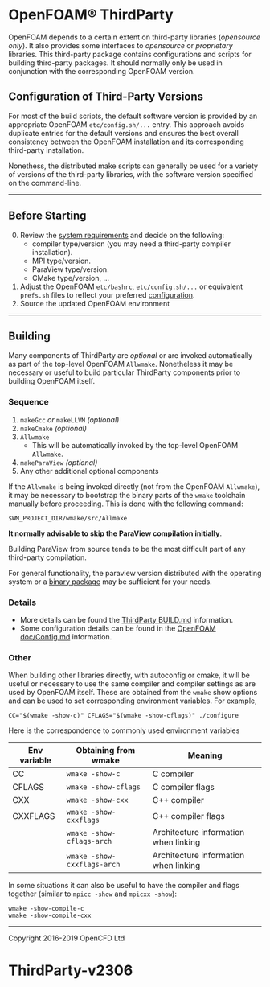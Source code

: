 # OpenFOAM&reg; ThirdParty

OpenFOAM depends to a certain extent on third-party libraries
(*opensource only*). It also provides some interfaces to *opensource* or
*proprietary* libraries. This third-party package contains configurations and
scripts for building third-party packages. It should normally only be used in
conjunction with the corresponding OpenFOAM version.

## Configuration of Third-Party Versions

For most of the build scripts, the default software version
is provided by an appropriate OpenFOAM `etc/config.sh/...` entry.
This approach avoids duplicate entries for the default versions and
ensures the best overall consistency between the OpenFOAM installation
and its corresponding third-party installation.

Nonethess, the distributed make scripts can generally be used for a
variety of versions of the third-party libraries, with the software
version specified on the command-line.

---

## Before Starting

0. Review the [system requirements][link openfoam-require]
   and decide on the following:
   * compiler type/version (you may need a third-party compiler installation).
   * MPI type/version.
   * ParaView type/version.
   * CMake type/version, ...
1. Adjust the OpenFOAM `etc/bashrc`, `etc/config.sh/...` or equivalent
   `prefs.sh` files to reflect your preferred [configuration][link openfoam-config].
2. Source the updated OpenFOAM environment

---

## Building

Many components of ThirdParty are *optional* or are invoked
automatically as part of the top-level OpenFOAM `Allwmake`.
Nonetheless it may be necessary or useful to build particular
ThirdParty components prior to building OpenFOAM itself.

### Sequence

1. `makeGcc` _or_ `makeLLVM` *(optional)*
2. `makeCmake`  *(optional)*
3. `Allwmake`
   - This will be automatically invoked by the top-level OpenFOAM `Allwmake`.
4. `makeParaView`  *(optional)*
5. Any other additional optional components

If the `Allwmake` is being invoked directly (not from the OpenFOAM `Allwmake`),
it may be necessary to bootstrap the binary parts of the `wmake` toolchain
manually before proceeding. This is done with the following command:
```
$WM_PROJECT_DIR/wmake/src/Allmake
```

**It normally advisable to skip the ParaView compilation initially**.

Building ParaView from source tends to be the most difficult part of
any third-party compilation.

For general functionality, the paraview version distributed with
the operating system or a [binary package][download ParaView]
may be sufficient for your needs.


### Details

- More details can be found the [ThirdParty BUILD.md][link third-build] information.
- Some configuration details can be found in the
  [OpenFOAM doc/Config.md][link openfoam-config] information.


### Other

When building other libraries directly, with autoconfig or cmake, it
will be useful or necessary to use the same compiler and compiler
settings as are used by OpenFOAM itself. These are obtained from the
`wmake` show options and can be used to set corresponding environment
variables. For example,
```
CC="$(wmake -show-c)" CFLAGS="$(wmake -show-cflags)" ./configure
```

Here is the correspondence to commonly used environment variables

| Env variable      | Obtaining from wmake      | Meaning               |
|-------------------|---------------------------|-----------------------|
| CC                | `wmake -show-c`           | C compiler            |
| CFLAGS            | `wmake -show-cflags`      | C compiler flags      |
| CXX               | `wmake -show-cxx`         | C++ compiler          |
| CXXFLAGS          | `wmake -show-cxxflags`    | C++ compiler flags    |
| | `wmake -show-cflags-arch`   | Architecture information when linking |
| | `wmake -show-cxxflags-arch` | Architecture information when linking |


In some situations it can also be useful to have the compiler and flags
together (similar to `mpicc -show` and `mpicxx -show`):
```
wmake -show-compile-c
wmake -show-compile-cxx
```

<!-- Quick links -->

[download ParaView]: https://www.paraview.org/download/

<!-- OpenFOAM -->

[link openfoam-readme]: https://develop.openfoam.com/Development/openfoam/blob/develop/README.md
[link openfoam-config]: https://develop.openfoam.com/Development/openfoam/blob/develop/doc/Config.md
[link openfoam-build]: https://develop.openfoam.com/Development/openfoam/blob/develop/doc/Build.md
[link openfoam-require]: https://develop.openfoam.com/Development/openfoam/blob/develop/doc/Requirements.md
[link third-readme]: https://develop.openfoam.com/Development/ThirdParty-common/blob/develop/README.md
[link third-build]: https://develop.openfoam.com/Development/ThirdParty-common/blob/develop/BUILD.md
[link third-require]: https://develop.openfoam.com/Development/ThirdParty-common/blob/develop/Requirements.md

---
Copyright 2016-2019 OpenCFD Ltd
# ThirdParty-v2306
